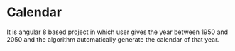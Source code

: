 # Calendar
It is angular 8 based project in which user gives the year between 1950 and 2050 and the algorithm automatically generate the calendar of that year.
